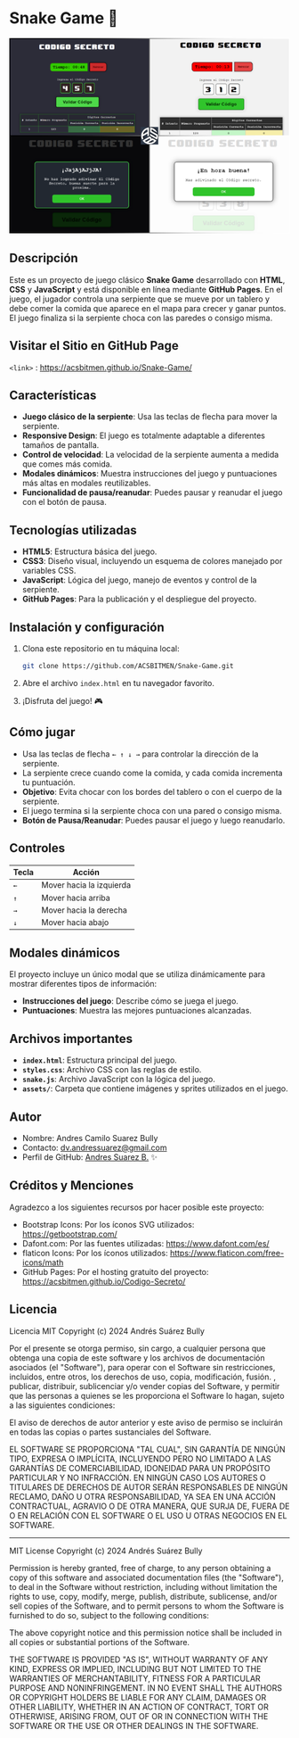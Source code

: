 # Snake Game 🐍

![Juego de la serpiente](https://raw.githubusercontent.com/ACSBITMEN/Codigo-Secreto/refs/heads/main/img/view-preview.png)


## Descripción

Este es un proyecto de juego clásico **Snake Game** desarrollado con **HTML**, **CSS** y **JavaScript** y está disponible en línea mediante **GitHub Pages**. En el juego, el jugador controla una serpiente que se mueve por un tablero y debe comer la comida que aparece en el mapa para crecer y ganar puntos. El juego finaliza si la serpiente choca con las paredes o consigo misma.

## Visitar el Sitio en GitHub Page

`<link>` : <https://acsbitmen.github.io/Snake-Game/>

## Características

- **Juego clásico de la serpiente**: Usa las teclas de flecha para mover la serpiente.
- **Responsive Design**: El juego es totalmente adaptable a diferentes tamaños de pantalla.
- **Control de velocidad**: La velocidad de la serpiente aumenta a medida que comes más comida.
- **Modales dinámicos**: Muestra instrucciones del juego y puntuaciones más altas en modales reutilizables.
- **Funcionalidad de pausa/reanudar**: Puedes pausar y reanudar el juego con el botón de pausa.

## Tecnologías utilizadas

- **HTML5**: Estructura básica del juego.
- **CSS3**: Diseño visual, incluyendo un esquema de colores manejado por variables CSS.
- **JavaScript**: Lógica del juego, manejo de eventos y control de la serpiente.
- **GitHub Pages**: Para la publicación y el despliegue del proyecto.

## Instalación y configuración

1. Clona este repositorio en tu máquina local:
    ```bash
    git clone https://github.com/ACSBITMEN/Snake-Game.git
    ```
   
2. Abre el archivo `index.html` en tu navegador favorito.

3. ¡Disfruta del juego! 🎮

## Cómo jugar

- Usa las teclas de flecha `← ↑ ↓ →` para controlar la dirección de la serpiente.
- La serpiente crece cuando come la comida, y cada comida incrementa tu puntuación.
- **Objetivo**: Evita chocar con los bordes del tablero o con el cuerpo de la serpiente.
- El juego termina si la serpiente choca con una pared o consigo misma.
- **Botón de Pausa/Reanudar**: Puedes pausar el juego y luego reanudarlo.

## Controles

| Tecla        | Acción             |
| ------------ | ------------------ |
| `←`          | Mover hacia la izquierda |
| `↑`          | Mover hacia arriba      |
| `→`          | Mover hacia la derecha  |
| `↓`          | Mover hacia abajo       |

## Modales dinámicos

El proyecto incluye un único modal que se utiliza dinámicamente para mostrar diferentes tipos de información:

- **Instrucciones del juego**: Describe cómo se juega el juego.
- **Puntuaciones**: Muestra las mejores puntuaciones alcanzadas.

## Archivos importantes

- **`index.html`**: Estructura principal del juego.
- **`styles.css`**: Archivo CSS con las reglas de estilo.
- **`snake.js`**: Archivo JavaScript con la lógica del juego.
- **`assets/`**: Carpeta que contiene imágenes y sprites utilizados en el juego.

## Autor
- Nombre: Andres Camilo Suarez Bully
- Contacto: dv.andressuarez@gmail.com
- Perfil de GitHub: [Andres Suarez B.](https://github.com/ACSBITMEN) ✨

## Créditos y Menciones 
Agradezco a los siguientes recursos por hacer posible este proyecto:

- Bootstrap Icons: Por los íconos SVG utilizados: <https://getbootstrap.com/>
- Dafont.com: Por las fuentes utilizadas: <https://www.dafont.com/es/>
- flaticon Icons: Por los íconos utilizados: <https://www.flaticon.com/free-icons/math>
- GitHub Pages: Por el hosting gratuito del proyecto: <https://acsbitmen.github.io/Codigo-Secreto/>


## Licencia
Licencia MIT
Copyright (c) 2024 Andrés Suárez Bully

Por el presente se otorga permiso, sin cargo, a cualquier persona que obtenga una copia de este software y los archivos de documentación asociados (el "Software"), para operar con el Software sin restricciones, incluidos, entre otros, los derechos de uso, copia, modificación, fusión. , publicar, distribuir, sublicenciar y/o vender copias del Software, y permitir que las personas a quienes se les proporciona el Software lo hagan, sujeto a las siguientes condiciones:

El aviso de derechos de autor anterior y este aviso de permiso se incluirán en todas las copias o partes sustanciales del Software.

EL SOFTWARE SE PROPORCIONA "TAL CUAL", SIN GARANTÍA DE NINGÚN TIPO, EXPRESA O IMPLÍCITA, INCLUYENDO PERO NO LIMITADO A LAS GARANTÍAS DE COMERCIABILIDAD, IDONEIDAD PARA UN PROPÓSITO PARTICULAR Y NO INFRACCIÓN. EN NINGÚN CASO LOS AUTORES O TITULARES DE DERECHOS DE AUTOR SERÁN RESPONSABLES DE NINGÚN RECLAMO, DAÑO U OTRA RESPONSABILIDAD, YA SEA EN UNA ACCIÓN CONTRACTUAL, AGRAVIO O DE OTRA MANERA, QUE SURJA DE, FUERA DE O EN RELACIÓN CON EL SOFTWARE O EL USO U OTRAS NEGOCIOS EN EL SOFTWARE.

----------------------------------------------------------------------

MIT License
Copyright (c) 2024 Andrés Suárez Bully

Permission is hereby granted, free of charge, to any person obtaining a copy of this software and associated documentation files (the "Software"), to deal in the Software without restriction, including without limitation the rights to use, copy, modify, merge, publish, distribute, sublicense, and/or sell copies of the Software, and to permit persons to whom the Software is furnished to do so, subject to the following conditions:

The above copyright notice and this permission notice shall be included in all copies or substantial portions of the Software.

THE SOFTWARE IS PROVIDED "AS IS", WITHOUT WARRANTY OF ANY KIND, EXPRESS OR IMPLIED, INCLUDING BUT NOT LIMITED TO THE WARRANTIES OF MERCHANTABILITY, FITNESS FOR A PARTICULAR PURPOSE AND NONINFRINGEMENT. IN NO EVENT SHALL THE AUTHORS OR COPYRIGHT HOLDERS BE LIABLE FOR ANY CLAIM, DAMAGES OR OTHER LIABILITY, WHETHER IN AN ACTION OF CONTRACT, TORT OR OTHERWISE, ARISING FROM, OUT OF OR IN CONNECTION WITH THE SOFTWARE OR THE USE OR OTHER DEALINGS IN THE SOFTWARE.


